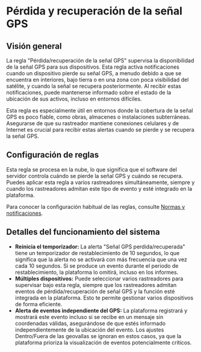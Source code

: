 # Pérdida y recuperación de la señal GPS

## Visión general

La regla "Pérdida/recuperación de la señal GPS" supervisa la disponibilidad de la señal GPS para sus dispositivos. Esta regla activa notificaciones cuando un dispositivo pierde su señal GPS, a menudo debido a que se encuentra en interiores, bajo tierra o en una zona con poca visibilidad del satélite, y cuando la señal se recupera posteriormente. Al recibir estas notificaciones, puede mantenerse informado sobre el estado de la ubicación de sus activos, incluso en entornos difíciles.

Esta regla es especialmente útil en entornos donde la cobertura de la señal GPS es poco fiable, como obras, almacenes o instalaciones subterráneas. Asegurarse de que su rastreador mantiene conexiones celulares y de Internet es crucial para recibir estas alertas cuando se pierde y se recupera la señal GPS.

## Configuración de reglas

Esta regla se procesa en la nube, lo que significa que el software del servidor controla cuándo se pierde la señal GPS y cuándo se recupera. Puedes aplicar esta regla a varios rastreadores simultáneamente, siempre y cuando los rastreadores admitan este tipo de evento y esté integrado en la plataforma.

Para conocer la configuración habitual de las reglas, consulte [Normas y notificaciones](../../reglas-y-alertas.md).

## Detalles del funcionamiento del sistema

- **Reinicia el temporizador:** La alerta "Señal GPS perdida/recuperada" tiene un temporizador de restablecimiento de 10 segundos, lo que significa que la alerta no se activará con más frecuencia que una vez cada 10 segundos. Si se produce un evento durante el periodo de restablecimiento, la plataforma lo omitirá, incluso en los informes.
- **Múltiples dispositivos:** Puede seleccionar varios rastreadores para supervisar bajo esta regla, siempre que los rastreadores admitan eventos de pérdida/recuperación de señal GPS y la función esté integrada en la plataforma. Esto te permite gestionar varios dispositivos de forma eficiente.
- **Alerta de eventos independiente del GPS:** La plataforma registrará y mostrará este evento incluso si se recibe en un mensaje sin coordenadas válidas, asegurándose de que estés informado independientemente de la ubicación del evento. Los ajustes Dentro/Fuera de las geovallas se ignoran en estos casos, ya que la plataforma prioriza la visualización de eventos potencialmente críticos.